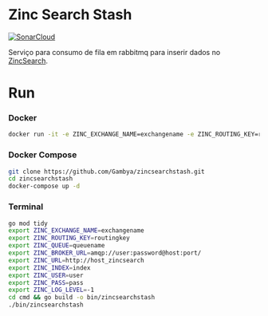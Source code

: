 # Zinc Search Stash

[![SonarCloud](https://sonarcloud.io/images/project_badges/sonarcloud-black.svg)](https://sonarcloud.io/summary/new_code?id=Gambya_zincsearchstash)

Serviço para consumo de fila em rabbitmq para inserir dados no [ZincSearch](https://docs.zincsearch.com/).

# Run

### Docker

```sh
docker run -it -e ZINC_EXCHANGE_NAME=exchangename -e ZINC_ROUTING_KEY=routingkey -e ZINC_QUEUE=queuename -e ZINC_BROKER_URL=amqp://user:password@host:port/ -e ZINC_URL=http://host_zincsearch -e ZINC_INDEX=index -e ZINC_USER=user -e ZINC_PASS=password -e ZINC_LOG_LEVEL=-1 gambya/zincsearchstash:0.0.1-alpine
```

### Docker Compose

```sh
git clone https://github.com/Gambya/zincsearchstash.git
cd zincsearchstash
docker-compose up -d
```

### Terminal

```sh
go mod tidy
export ZINC_EXCHANGE_NAME=exchangename
export ZINC_ROUTING_KEY=routingkey
export ZINC_QUEUE=queuename
export ZINC_BROKER_URL=amqp://user:password@host:port/
export ZINC_URL=http://host_zincsearch
export ZINC_INDEX=index
export ZINC_USER=user
export ZINC_PASS=pass
export ZINC_LOG_LEVEL=-1
cd cmd && go build -o bin/zincsearchstash
./bin/zincsearchstash
```
